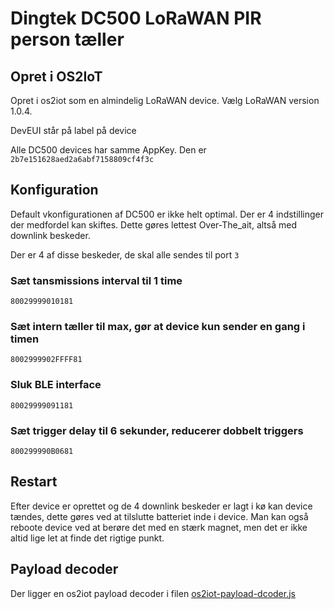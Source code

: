 # Dingtek DC500 LoRaWAN PIR person tæller

## Opret i OS2IoT
Opret i os2iot som en almindelig LoRaWAN device. Vælg LoRaWAN version 1.0.4.

DevEUI står på label på device

Alle DC500 devices har samme AppKey. Den er `2b7e151628aed2a6abf7158809cf4f3c`

## Konfiguration

Default vkonfigurationen af DC500 er ikke helt optimal. 
Der er 4 indstillinger der medfordel kan skiftes. 
Dette gøres lettest Over-The_ait, altså med downlink beskeder.

Der er 4 af disse beskeder, de skal alle sendes til port `3`

### Sæt tansmissions interval til 1 time
```
80029999010181
```
### Sæt intern tæller til max, gør at device kun sender en gang i timen
```
8002999902FFFF81
```

### Sluk BLE interface
```
80029999091181
```

### Sæt trigger delay til 6 sekunder, reducerer dobbelt triggers
```
800299990B0681
```

## Restart
Efter device er oprettet og de 4 downlink beskeder er lagt i kø kan device tændes, 
dette gøres ved at tilslutte batteriet inde i device. 
Man kan også reboote device ved at berøre det med en stærk magnet, 
men det er ikke altid lige let at finde det rigtige punkt.


## Payload decoder
Der ligger en os2iot payload decoder i filen [os2iot-payload-dcoder.js](os2iot-payload-dcoder.js)
